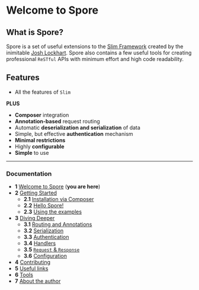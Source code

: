 # Welcome to Spore

## What is Spore?

Spore is a set of useful extensions to the [Slim Framework](http://www.slimframework.com/) created by the inimitable [Josh Lockhart](https://twitter.com/codeguy). Spore also contains a few useful tools for creating professional `ReSTful` APIs with minimum effort and high code readability.

## Features
* All the features of `Slim`

**PLUS**

* **Composer** integration
* **Annotation-based** request routing
* Automatic **deserialization and serialization** of data
* Simple, but effective **authentication** mechanism
* **Minimal restrictions**
* Highly **configurable**
* **Simple** to use

---

### Documentation
* **1** [Welcome to Spore](01-What-is-Spore.md) (**you are here**)
* **2** [Getting Started](02-Getting-Started.md)
  * **2.1** [Installation via Composer](02-Getting-Started.md#installation-via-composer)
  * **2.2** [Hello Spore!](02-Getting-Started.md#hello-spore)
  * **2.3** [Using the examples](02-Getting-Started.md#using-the-examples)
* **3** [Diving Deeper](03-Diving-Deeper.md)
  * **3.1** [Routing and Annotations](03-Diving-Deeper.md#routing-and-annotations)
  * **3.2** [Serialization](03-Diving-Deeper.md#serialization)
  * **3.3** [Authentication](03-Diving-Deeper.md#authentication)
  * **3.4** [Handlers](03-Diving-Deeper.md#handlers)
  * **3.5** [`Request` & `Response`](03-Diving-Deeper.md#request-and-response)
  * **3.6** [Configuration](03-Diving-Deeper.md#configuration)
* **4** [Contributing](04-Contributing.md)
* **5** [Useful links](05-Useful-Links.md)
* **6** [Tools](06-Tools.md)
* **7** [About the author](07-About-the-author.md)

